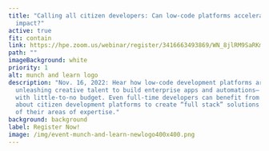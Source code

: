 ```yaml
---
title: "Calling all citizen developers: Can low-code platforms accelerate your
  impact?"
active: true
fit: contain
link: https://hpe.zoom.us/webinar/register/3416663493869/WN_8jlRM9SaRKmbT3r1CDNtDw
path: ""
imageBackground: white
priority: 1
alt: munch and learn logo
description: "Nov. 16, 2022: Hear how low-code development platforms are
  unleashing creative talent to build enterprise apps and automations– often
  with little-to-no budget. Even full-time developers can benefit from learning
  about citizen development platforms to create “full stack” solutions outside
  of their areas of expertise."
background: background
label: Register Now!
image: /img/event-munch-and-learn-newlogo400x400.png
---
```

